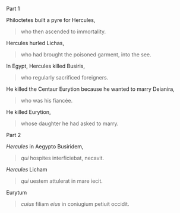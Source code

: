 Part 1

Philoctetes built a pyre for Hercules, 
> who then ascended to immortality.


Hercules hurled Lichas,
> who had brought the poisoned garment,
into the see.


In Egypt, Hercules killed Busiris, 
> who regularly sacrificed foreigners.


He killed the Centaur Eurytion because he wanted to marry Deianira, 
> who was his fiancée.


He killed Eurytion, 
> whose daughter he had asked to marry.


Part 2

*Hercules* in Aegypto Busiridem, 
> *qui* hospites interficiebat,
necavit.


*Hercules* Licham 
> *qui* uestem attulerat 
in mare iecit.


Eurytum 
> *cuius* filiam 
*eius* in coniugium petiuit occidit.
